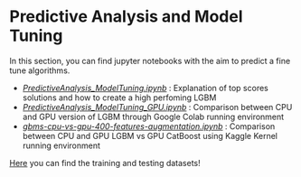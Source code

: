 # Predictive Analysis and Model Tuning

In this section, you can find jupyter notebooks with the aim to predict a fine tune algorithms.

- *[PredictiveAnalysis_ModelTuning.ipynb](https://github.com/FedericoRaimondi/me/blob/master/Santander_Customer_Transaction_Prediction/PredictiveAnalysis_ModelTuning/PredictiveAnalysis_ModelTuning.ipynb)* : Explanation of top scores solutions and how to create a high perfoming LGBM
- *[PredictiveAnalysis_ModelTuning_GPU.ipynb](https://github.com/FedericoRaimondi/me/blob/master/Santander_Customer_Transaction_Prediction/PredictiveAnalysis_ModelTuning/PredictiveAnalysis_ModelTuning_GPU.ipynb)* : Comparison between CPU and GPU version of LGBM through Google Colab running environment
- *[gbms-cpu-vs-gpu-400-features-augmentation.ipynb](https://github.com/FedericoRaimondi/me/blob/master/Santander_Customer_Transaction_Prediction/PredictiveAnalysis_ModelTuning/gbms-cpu-vs-gpu-400-features-augmentation.ipynb)* : Comparison between CPU and GPU LGBM vs GPU CatBoost using Kaggle Kernel running environment

[Here](https://www.kaggle.com/c/santander-customer-transaction-prediction/data) you can find the training and testing datasets!
